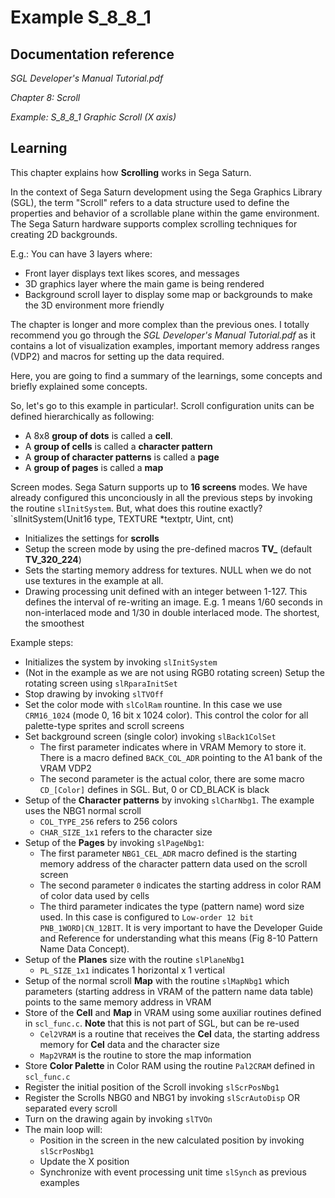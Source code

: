 # Example S_8_8_1
 
## Documentation reference

_SGL Developer's Manual Tutorial.pdf_

_Chapter 8: Scroll_

_Example: S_8_8_1 Graphic Scroll (X axis)_

## Learning  

This chapter explains how **Scrolling** works in Sega Saturn.

In the context of Sega Saturn development using the Sega Graphics Library (SGL), the term "Scroll" refers to a data structure used to define the properties and behavior of a scrollable plane within the game environment. The Sega Saturn hardware supports complex scrolling techniques for creating 2D backgrounds.

E.g.: You can have 3 layers where:
- Front layer displays text likes scores, and messages
- 3D graphics layer where the main game is being rendered
- Background scroll layer to display some map or backgrounds to make the 3D environment more friendly

The chapter is longer and more complex than the previous ones. I totally recommend you go through the _SGL Developer's Manual Tutorial.pdf_ as it contains a lot of visualization examples, important memory address ranges (VDP2) and macros for setting up the data required.

Here, you are going to find a summary of the learnings, some concepts and briefly explained some concepts.

So, let's go to this example in particular!.
Scroll configuration units can be defined hierarchically as following:
- A 8x8 **group of dots** is called a **cell**.
- A **group of cells** is called a **character pattern**
- A **group of character patterns** is called a **page**
- A **group of pages** is called a **map**

Screen modes. Sega Saturn supports up to **16 screens** modes. We have already configured this unconciously in all the previous steps by invoking the routine `slInitSystem`. But, what does this routine exactly? `slInitSystem(Unit16 type, TEXTURE *textptr, Uint, cnt)
- Initializes the settings for **scrolls**
- Setup the screen mode by using the pre-defined macros **TV_** (default **TV_320_224**)
- Sets the starting memory address for textures. NULL when we do not use textures in the example at all.
- Drawing processing unit defined with an integer between 1-127. This defines the interval of re-writing an image. E.g. 1 means 1/60 seconds in non-interlaced mode and 1/30 in double interlaced mode. The shortest, the smoothest

Example steps:
- Initializes the system by invoking `slInitSystem`
- (Not in the example as we are not using RGB0 rotating screen) Setup the rotating screen using `slRparaInitSet`
- Stop drawing by invoking `slTVOff`
- Set the color mode with `slColRam` rountine. In this case we use `CRM16_1024` (mode 0, 16 bit x 1024 color). This control the color for all palette-type sprites and scroll screens
- Set background screen (single color) invoking `slBack1ColSet`
    - The first parameter indicates where in VRAM Memory to store it. There is a macro defined `BACK_COL_ADR` pointing to the A1 bank of the VRAM VDP2
    - The second parameter is the actual color, there are some macro `CD_[Color]` defines in SGL. But, 0 or CD_BLACK is black
- Setup of the **Character patterns** by invoking `slCharNbg1`. The example uses the NBG1 normal scroll
    - `COL_TYPE_256` refers to 256 colors
    - `CHAR_SIZE_1x1` refers to the character size
- Setup of the **Pages** by invoking `slPageNbg1`:
    - The first parameter `NBG1_CEL_ADR` macro defined is the starting memory address of the character pattern data used on the scroll screen
    - The second parameter `0` indicates the starting address in color RAM of color data used by cells
    - The third parameter indicates the type (pattern name) word size used. In this case is configured to `Low-order 12 bit` `PNB_1WORD|CN_12BIT`. It is very important to have the Developer Guide and Reference for understanding what this means (Fig 8-10 Pattern Name Data Concept).
- Setup of the **Planes** size with the routine `slPlaneNbg1`
    - `PL_SIZE_1x1` indicates 1 horizontal x 1 vertical
- Setup of the normal scroll **Map** with the routine `slMapNbg1` which parameters (starting address in VRAM of the pattern name data table) points to the same memory address in VRAM
- Store of the **Cell** and **Map** in VRAM using some auxiliar routines defined in `scl_func.c`. **Note** that this is not part of SGL, but can be re-used
    - `Cel2VRAM` is a routine that receives the **Cel** data, the starting address memory for **Cel** data and the character size
    - `Map2VRAM` is the routine to store the map information
- Store **Color Palette** in Color RAM using the routine `Pal2CRAM` defined in `scl_func.c` 
- Register the initial position of the Scroll invoking `slScrPosNbg1`
- Register the Scrolls NBG0 and NBG1 by invoking `slScrAutoDisp` OR separated every scroll
- Turn on the drawing again by invoking `slTVOn`
- The main loop will:
    - Position in the screen in the new calculated position by invoking `slScrPosNbg1`
    - Update the X position
    - Synchronize with event processing unit time `slSynch` as previous examples



